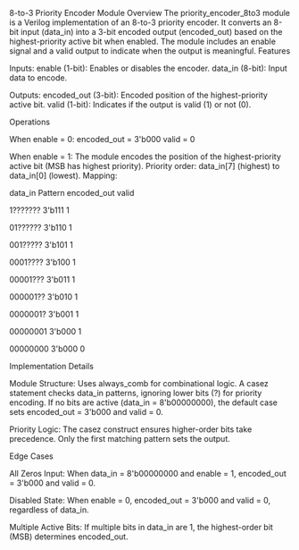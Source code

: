 8-to-3 Priority Encoder Module
Overview
The priority_encoder_8to3 module is a Verilog implementation of an 8-to-3 priority encoder. It converts an 8-bit input (data_in) into a 3-bit encoded output (encoded_out) based on the highest-priority active bit when enabled. The module includes an enable signal and a valid output to indicate when the output is meaningful.
Features

Inputs:
enable (1-bit): Enables or disables the encoder.
data_in (8-bit): Input data to encode.


Outputs:
encoded_out (3-bit): Encoded position of the highest-priority active bit.
valid (1-bit): Indicates if the output is valid (1) or not (0).



Operations

When enable = 0:
encoded_out = 3'b000
valid = 0


When enable = 1:
The module encodes the position of the highest-priority active bit (MSB has highest priority).
Priority order: data_in[7] (highest) to data_in[0] (lowest).
Mapping:


data_in Pattern
encoded_out
valid



1???????
3'b111
1


01??????
3'b110
1


001?????
3'b101
1


0001????
3'b100
1


00001???
3'b011
1


000001??
3'b010
1


0000001?
3'b001
1


00000001
3'b000
1


00000000
3'b000
0






Implementation Details

Module Structure:
Uses always_comb for combinational logic.
A casez statement checks data_in patterns, ignoring lower bits (?) for priority encoding.
If no bits are active (data_in = 8'b00000000), the default case sets encoded_out = 3'b000 and valid = 0.


Priority Logic:
The casez construct ensures higher-order bits take precedence.
Only the first matching pattern sets the output.



Edge Cases

All Zeros Input:
When data_in = 8'b00000000 and enable = 1, encoded_out = 3'b000 and valid = 0.


Disabled State:
When enable = 0, encoded_out = 3'b000 and valid = 0, regardless of data_in.


Multiple Active Bits:
If multiple bits in data_in are 1, the highest-order bit (MSB) determines encoded_out.

